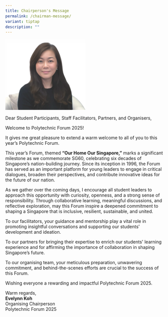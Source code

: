 ```yaml
---
title: Chairperson's Message
permalink: /chairman-message/
variant: tiptap
description: ""
---
```

<div class="isomer-image-wrapper">
<img style="width: 50%;" height="auto" width="100%" alt="" src="/images/PF 2025/About PF 2025/EK_Photo.png">
</div>
<p>Dear Student Participants, Staff Facilitators, Partners, and Organisers,</p>
<p>Welcome to Polytechnic Forum 2025!</p>
<p>It gives me great pleasure to extend a warm welcome to all of you to this
year’s Polytechnic Forum.</p>
<p>This year’s Forum, themed <strong>“Our Home Our Singapore,”</strong> marks
a significant milestone as we commemorate SG60, celebrating six decades
of Singapore’s nation-building journey. Since its inception in 1996, the
Forum has served as an important platform for young leaders to engage in
critical dialogues, broaden their perspectives, and contribute innovative
ideas for the future of our nation.</p>
<p>As we gather over the coming days, I encourage all student leaders to
approach this opportunity with curiosity, openness, and a strong sense
of responsibility. Through collaborative learning, meaningful discussions,
and reflective exploration, may this Forum inspire a deepened commitment
to shaping a Singapore that is inclusive, resilient, sustainable, and united.</p>
<p>To our facilitators, your guidance and mentorship play a vital role in
promoting insightful conversations and supporting our students’ development
and ideation.</p>
<p>To our partners for bringing their expertise to enrich our students' learning
experience and for affirming the importance of collaboration in shaping
Singapore’s future.</p>
<p>To our organising team, your meticulous preparation, unwavering commitment,
and behind-the-scenes efforts are crucial to the success of this Forum.</p>
<p>Wishing everyone a rewarding and impactful Polytechnic Forum 2025.</p>
<p>Warm regards,
<br><strong>Evelynn Koh</strong>
<br>Organising Chairperson
<br>Polytechnic Forum 2025</p>